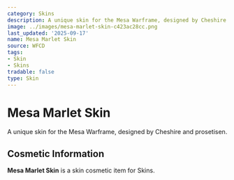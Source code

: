 ```yaml
---
category: Skins
description: A unique skin for the Mesa Warframe, designed by Cheshire and prosetisen.
image: ../images/mesa-marlet-skin-c423ac28cc.png
last_updated: '2025-09-17'
name: Mesa Marlet Skin
source: WFCD
tags:
- Skin
- Skins
tradable: false
type: Skin
---
```


# Mesa Marlet Skin

A unique skin for the Mesa Warframe, designed by Cheshire and prosetisen.

## Cosmetic Information

**Mesa Marlet Skin** is a skin cosmetic item for Skins.

